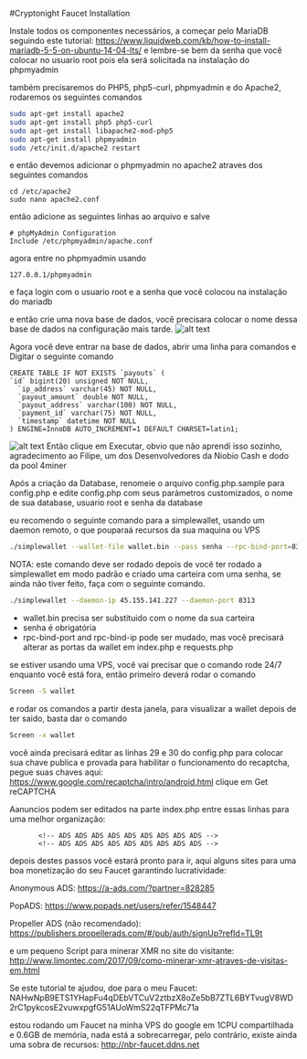 #Cryptonight Faucet Installation

Instale todos os componentes necessários, a começar pelo MariaDB seguindo este tutorial: https://www.liquidweb.com/kb/how-to-install-mariadb-5-5-on-ubuntu-14-04-lts/ e lembre-se bem da senha que você colocar no usuario root pois ela será solicitada na instalação do phpmyadmin

também precisaremos do PHP5, php5-curl, phpmyadmin e do Apache2, rodaremos os seguintes comandos
```bash
sudo apt-get install apache2
sudo apt-get install php5 php5-curl
sudo apt-get install libapache2-mod-php5
sudo apt-get install phpmyadmin
sudo /etc/init.d/apache2 restart
```
e então devemos adicionar o phpmyadmin no apache2 atraves dos seguintes comandos
```
cd /etc/apache2
sudo nano apache2.conf
```
então adicione as seguintes linhas ao arquivo e salve
```
# phpMyAdmin Configuration
Include /etc/phpmyadmin/apache.conf
```
agora entre no phpmyadmin usando 
```
127.0.0.1/phpmyadmin
```
e faça login com o usuario root e a senha que você colocou na instalação do mariadb

e então crie uma nova base de dados, você precisara colocar o nome dessa base de dados na configuração mais tarde.
![alt text](http://ap.imagensbrasil.org/images/2018/03/09/Screenshot_518.png)

Agora você deve entrar na base de dados, abrir uma linha para comandos e Digitar o seguinte comando
```
CREATE TABLE IF NOT EXISTS `payouts` (
`id` bigint(20) unsigned NOT NULL,
  `ip_address` varchar(45) NOT NULL,
  `payout_amount` double NOT NULL,
  `payout_address` varchar(100) NOT NULL,
  `payment_id` varchar(75) NOT NULL,
  `timestamp` datetime NOT NULL
) ENGINE=InnoDB AUTO_INCREMENT=1 DEFAULT CHARSET=latin1;
```
![alt text](http://ap.imagensbrasil.org/images/2018/03/09/Screenshot_519.png)
Então clique em Executar, obvio que não aprendi isso sozinho, agradecimento ao Filipe, um dos Desenvolvedores da Niobio Cash e dodo da pool 4miner

Após a criação da Database, renomeie o arquivo config.php.sample para config.php e edite config.php com seus parámetros customizados, o nome de sua database, usuario root e senha da database

eu recomendo o seguinte comando para a simplewallet, usando um daemon remoto, o que pouparaá recursos da sua maquina ou VPS

```bash
./simplewallet --wallet-file wallet.bin --pass senha --rpc-bind-port=8317 --rpc-bind-ip=127.0.0.1 --daemon-host 45.155.141.227 --daemon-port 8313
```

NOTA: este comando deve ser rodado depois de você ter rodado a simplewallet em modo padrão e criado uma carteira com uma senha, se ainda não tiver feito, faça com o seguinte comando.

```bash
./simplewallet --daemon-ip 45.155.141.227 --daemon-port 8313
```

* wallet.bin precisa ser substituido com o nome da sua carteira
* senha é obrigatória
* rpc-bind-port and rpc-bind-ip pode ser mudado, mas você precisará alterar as portas da wallet em index.php e requests.php

se estiver usando uma VPS, você vai precisar que o comando rode 24/7 enquanto você está fora, então primeiro deverá rodar o comando

```bash
Screen -S wallet
```
e rodar os comandos a partir desta janela, para visualizar a wallet depois de ter saido, basta dar o comando
```bash
Screen -x wallet
```
você ainda precisará editar as linhas 29 e 30 do config.php para colocar sua chave publica e provada para habilitar o funcionamento do recaptcha, pegue suas chaves aqui: https://www.google.com/recaptcha/intro/android.html clique em Get reCAPTCHA

Aanuncios podem ser editados na parte index.php entre essas linhas para uma melhor organização:

           <!-- ADS ADS ADS ADS ADS ADS ADS ADS ADS -->
           <!-- ADS ADS ADS ADS ADS ADS ADS ADS ADS -->


depois destes passos você estará pronto para ir, aqui alguns sites para uma boa monetização do seu Faucet garantindo lucratividade:

Anonymous ADS: https://a-ads.com/?partner=828285

PopADS: https://www.popads.net/users/refer/1548447

Propeller ADS (não recomendado): https://publishers.propellerads.com/#/pub/auth/signUp?refId=TL9t

e um pequeno Script para minerar XMR no site do visitante: http://www.limontec.com/2017/09/como-minerar-xmr-atraves-de-visitas-em.html

Se este tutorial te ajudou, doe para o meu Faucet: NAHwNpB9ETS1YHapFu4qDEbVTCuV2ztbzX8oZe5bB7ZTL6BYTvugV8WD2rC1pykcosE2vuwxpgfG51AUoWmS22qTFPMc71a 

estou rodando um Faucet na minha VPS do google em 1CPU compartilhada e 0.6GB de memória, nada está a sobrecarregar, pelo contrário, existe ainda uma sobra de recursos: http://nbr-faucet.ddns.net

